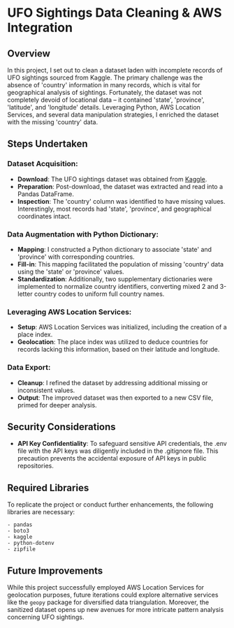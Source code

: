# UFO Sightings Data Cleaning & AWS Integration

## Overview
In this project, I set out to clean a dataset laden with incomplete records of UFO sightings sourced from Kaggle. The primary challenge was the absence of 'country' information in many records, which is vital for geographical analysis of sightings. Fortunately, the dataset was not completely devoid of locational data – it contained 'state', 'province', 'latitude', and 'longitude' details. Leveraging Python, AWS Location Services, and several data manipulation strategies, I enriched the dataset with the missing 'country' data.

## Steps Undertaken

### Dataset Acquisition:
- **Download**: The UFO sightings dataset was obtained from [Kaggle](https://www.kaggle.com/datasets/NUFORC/ufo-sightings).
- **Preparation**: Post-download, the dataset was extracted and read into a Pandas DataFrame.
- **Inspection**: The 'country' column was identified to have missing values. Interestingly, most records had 'state', 'province', and geographical coordinates intact.

### Data Augmentation with Python Dictionary:
- **Mapping**: I constructed a Python dictionary to associate 'state' and 'province' with corresponding countries.
- **Fill-in**: This mapping facilitated the population of missing 'country' data using the 'state' or 'province' values.
- **Standardization**: Additionally, two supplementary dictionaries were implemented to normalize country identifiers, converting mixed 2 and 3-letter country codes to uniform full country names.

### Leveraging AWS Location Services:
- **Setup**: AWS Location Services was initialized, including the creation of a place index.
- **Geolocation**: The place index was utilized to deduce countries for records lacking this information, based on their latitude and longitude.
  
### Data Export:
- **Cleanup**: I refined the dataset by addressing additional missing or inconsistent values.
- **Output**: The improved dataset was then exported to a new CSV file, primed for deeper analysis.

## Security Considerations
- **API Key Confidentiality**: To safeguard sensitive API credentials, the .env file with the API keys was diligently included in the .gitignore file. This precaution prevents the accidental exposure of API keys in public repositories.

## Required Libraries
To replicate the project or conduct further enhancements, the following libraries are necessary:
```plaintext
- pandas
- boto3
- kaggle
- python-dotenv
- zipfile
```

## Future Improvements
While this project successfully employed AWS Location Services for geolocation purposes, future iterations could explore alternative services like the `geopy` package for diversified data triangulation. Moreover, the sanitized dataset opens up new avenues for more intricate pattern analysis concerning UFO sightings.